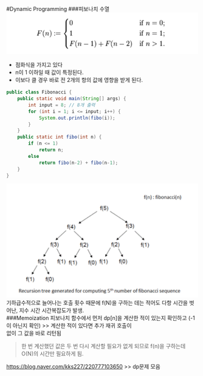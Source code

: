 #Dynamic Programming
###피보나치 수열
![img.png](img.png)
<br>
- 점화식을 가지고 있다
- n이 1 이하일 때 값이 특정된다. 
- 이보다 클 경우 바로 전 2개의 항의 값에 영향을 받게 된다. 
```java
public class Fibonacci {
    public static void main(String[] args) {
        int input = 8; // 8개 출력
        for (int i = 1; i <= input; i++) {
            System.out.println(fibo(i));
        }
    }
    public static int fibo(int n) {
        if (n <= 1)
            return n;
        else
            return fibo(n-2) + fibo(n-1);
    }
}
```
![img_1.png](img_1.png) <br>
기하급수적으로 늘어나는 호출 횟수 때문에 f(N)을 구하는 데는 적어도 다항 시간을 벗어난, 지수 시간 시간복잡도가 발생. <br>
###Memoization
피보나치 함수에서 먼저 dp[n]을 계산한 적이 있는지 확인하고 (-1이 아닌지 확인) >> 계산한 적이 있다면 추가 재귀 호출이<br>
없이 그 값을 바로 리턴됨<br>
>  한 번 계산했던 값은 두 번 다시 계산할 필요가 없게 되므로 f(n)을 구하는데 O(N)의 시간만 필요하게 됨. <br>

https://blog.naver.com/kks227/220777103650 >> dp문제 모음 